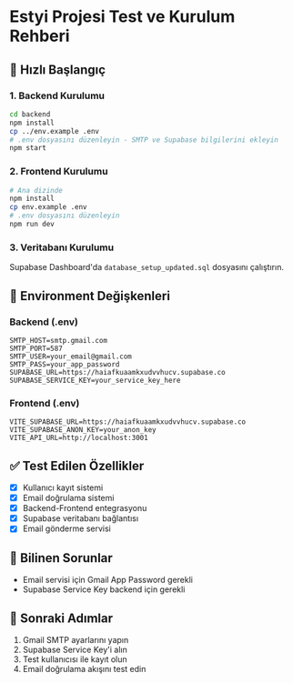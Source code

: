 # Estyi Projesi Test ve Kurulum Rehberi

## 🚀 Hızlı Başlangıç

### 1. Backend Kurulumu
```bash
cd backend
npm install
cp ../env.example .env
# .env dosyasını düzenleyin - SMTP ve Supabase bilgilerini ekleyin
npm start
```

### 2. Frontend Kurulumu
```bash
# Ana dizinde
npm install
cp env.example .env
# .env dosyasını düzenleyin
npm run dev
```

### 3. Veritabanı Kurulumu
Supabase Dashboard'da `database_setup_updated.sql` dosyasını çalıştırın.

## 🔧 Environment Değişkenleri

### Backend (.env)
```
SMTP_HOST=smtp.gmail.com
SMTP_PORT=587
SMTP_USER=your_email@gmail.com
SMTP_PASS=your_app_password
SUPABASE_URL=https://haiafkuaamkxudvvhucv.supabase.co
SUPABASE_SERVICE_KEY=your_service_key_here
```

### Frontend (.env)
```
VITE_SUPABASE_URL=https://haiafkuaamkxudvvhucv.supabase.co
VITE_SUPABASE_ANON_KEY=your_anon_key
VITE_API_URL=http://localhost:3001
```

## ✅ Test Edilen Özellikler

- [x] Kullanıcı kayıt sistemi
- [x] Email doğrulama sistemi
- [x] Backend-Frontend entegrasyonu
- [x] Supabase veritabanı bağlantısı
- [x] Email gönderme servisi

## 🐛 Bilinen Sorunlar

- Email servisi için Gmail App Password gerekli
- Supabase Service Key backend için gerekli

## 📝 Sonraki Adımlar

1. Gmail SMTP ayarlarını yapın
2. Supabase Service Key'i alın
3. Test kullanıcısı ile kayıt olun
4. Email doğrulama akışını test edin
